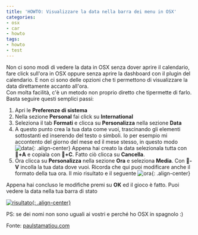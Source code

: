 ```yaml
---
title: 'HOWTO: Visualizzare la data nella barra dei menu in OSX'
categories:
- osx
- car
- howto
tags:
- howto
- test
---
```

Non ci sono modi di vedere la data in OSX senza dover aprire il calendario,
fare click sull'ora in OSX oppure senza aprire la dashboard con il plugin del
calendario. E non ci sono delle opzioni che ti permettono di visualizzare la
data direttamente accanto all'ora.  
Con molta facilità, c'è un metodo non proprio diretto che tipermette di farlo.
Basta seguire questi semplici passi:

  1. Apri le **Preferenze di sistema**
  2. Nella sezione **Personal** fai click su **International**
  3. Seleziona il tab **Formati** e clicca su **Personalizza** nella sezione **Data**
  4. A questo punto crea la tua data come vuoi, trascinando gli elementi sottostanti ed inserendo del testo o simboli. Io per esempio mi accontento del giorno del mese ed il mese stesso, in questo modo
![data]({{site.url}}/images/data.png){: .align-center}
     Appena hai creato la data selezionala tutta con **+A** e copiala con **+C**.
     Fatto ciò clicca su **Cancella**.
  5. Ora clicca su **Personalizza** nella sezione **Ora** e seleziona **Media**. Con **-V** incolla la tua data dove vuoi. Ricorda che qui puoi modificare anche il formato della tua ora. Il mio risultato e il seguente
![ora]({{site.url}}/images/ora.png){: .align-center}

Appena hai concluso le modifiche premi su **OK** ed il gioco è fatto. Puoi
vedere la data nella tua barra di stato

[![risultato]({{site.url}}/images/risultato.png){: .align-center}]({{site.url}}/images/risultato.png)

PS: se dei nomi non sono uguali ai vostri e perché ho OSX in spagnolo :)

Fonte: [paulstamatiou.com](http://paulstamatiou.com/2006/06/11/how-to-display-date-in-os-x-menu-bar)

